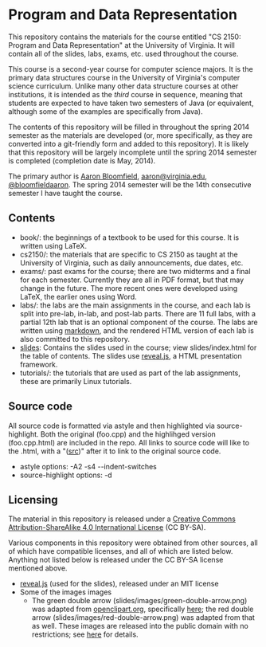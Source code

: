 Program and Data Representation
===============================

This repository contains the materials for the course entitled "CS
2150: Program and Data Representation" at the University of Virginia.
It will contain all of the slides, labs, exams, etc. used throughout
the course.

This course is a second-year course for computer science majors.  It
is the primary data structures course in the University of Virginia's
computer science curriculum.  Unlike many other data structure courses
at other institutions, it is intended as the *third* course in
sequence, meaning that students are expected to have taken two
semesters of Java (or equivalent, although some of the examples are
specifically from Java).

The contents of this repository will be filled in throughout the
spring 2014 semester as the materials are developed (or, more
specifically, as they are converted into a git-friendly form and added
to this repository).  It is likely that this repository will be
largely incomplete until the spring 2014 semester is completed
(completion date is May, 2014).

The primary author is [Aaron
Bloomfield](http://www.cs.virginia.edu/~asb),
[aaron@virginia.edu](<mailto:aaron@virginia.edu>),
[@bloomfieldaaron](http://twitter.com/bloomfieldaaron).  The spring
2014 semester will be the 14th consecutive semester I have taught the
course.

Contents
--------

- book/: the beginnings of a textbook to be used for this course.  It
  is written using LaTeX.
- cs2150/: the materials that are specific to CS 2150 as taught at the
  University of Virginia, such as daily announcements, due dates, etc.
- exams/: past exams for the course; there are two midterms and a
  final for each semester.  Currently they are all in PDF format, but
  that may change in the future.  The more recent ones were developed
  using LaTeX, the earlier ones using Word.
- labs/: the labs are the main assignments in the course, and each lab
  is split into pre-lab, in-lab, and post-lab parts.  There are 11
  full labs, with a partial 12th lab that is an optional component of
  the course.  The labs are written using
  [markdown](http://daringfireball.net/projects/markdown/), and the 
  rendered HTML version of each lab is also committed to this
  repository.
- [slides](slides/index.html): Contains the slides used in the course; view
  slides/index.html for the table of contents.  The slides use
  [reveal.js](https://github.com/hakimel/reveal.js/), a HTML
  presentation framework.
- tutorials/: the tutorials that are used as part of the lab
  assignments, these are primarily Linux tutorials.


Source code
-----------

All source code is formatted via astyle and then highlighted via
source-highlight.  Both the original (foo.cpp) and the highlihged
version (foo.cpp.html) are included in the repo.  All links to source
code will like to the .html, with a "(<a href="...">src</a>)" after it
to link to the original source code.

- astyle options: -A2 -s4 --indent-switches
- source-highlight options: -d

Licensing
---------

The material in this repository is released under a [Creative Commons
Attribution-ShareAlike 4.0 International
License](http://creativecommons.org/licenses/by-sa/4.0/) (CC BY-SA).

Various components in this repository were obtained from other
sources, all of which have compatible licenses, and all of which are
listed below.  Anything not listed below is released under the CC
BY-SA license mentioned above.

- [reveal.js](https://github.com/hakimel/reveal.js/) (used for the
  slides), released under an MIT license
- Some of the images images
  - The green double arrow (slides/images/green-double-arrow.png) was
    adapted from [openclipart.org](http://openclipart.org),
    specifically
    [here](http://openclipart.org/detail/3677/arrow-left-right-by-torfnase);
    the red double arrow (slides/images/red-double-arrow.png) was
    adapted from that as well.  These images are released into the
    public domain with no restrictions; see
    [here](http://openclipart.org/share) for details.
